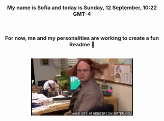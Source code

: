 


<div align="center">
<h3 >My name is Sofia and today is Sunday, 12 September, 10:22 GMT-4</h3><br>
<h3 >For now, me and my personalities are working to create a fun Readme 👋
</h3><br>
<img src='img/dwight.gif' alt='working...'/>
</div>
